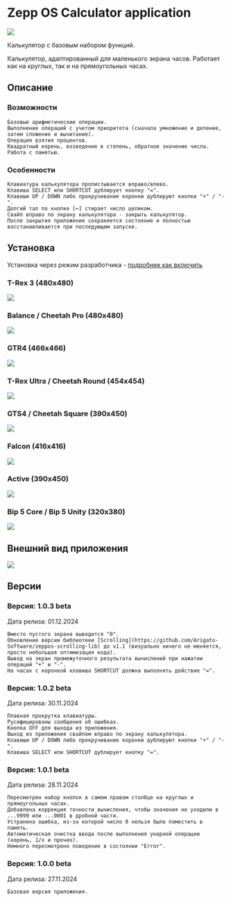 # Zepp OS Calculator application

![](https://i.ibb.co/VpXkddg/icon.png)

Калькулятор с базовым набором функций.

Калькулятор, адаптированный для маленького экрана часов. Работает как на круглых, так и на прямоугольных часах.

## Описание

### Возможности

    Базовые арифметические операции.
    Выполнение операций с учетом приоритета (сначала умножение и деление, затем сложение и вычитание).
    Операция взятия процентов.
    Квадратный корень, возведение в степень, обратное значение числа.
    Работа с памятью.

### Особенности

    Клавиатура калькулятора пролистывается вправо/влево.
    Клавиша SELECT или SHORTCUT дублирует кнопку "=".
    Клавиши UP / DOWN либо прокручивание коронки дублируют кнопки "+" / "-".
    Долгий тап по кнопке [←] стирает число целиком.
    Свайп вправо по экрану калькулятора - закрыть калькулятор.
    После закрытия приложения сохраняется состояние и полностью восстанавливается при последующем запуске.

## Установка

Установка через режим разработчика - [подробнее как включить](https://4pda.to/forum/index.php?showtopic=1075239&view=findpost&p=125626228) 

### T-Rex 3 (480x480)

![](https://i.ibb.co/CsDcPJt/calc-r-MHS-480x480.png)

### Balance / Cheetah Pro (480x480)

![](https://i.ibb.co/KzrQMzX/calc-r-NXP-480x480.png)

### GTR4 (466x466)

![](https://i.ibb.co/0JjDjfR/calc-r-NXP-466x466.png)

### T-Rex Ultra / Cheetah Round (454x454)

![](https://i.ibb.co/Mg880W9/calc-r-NXP-454x454.png)

### GTS4 / Cheetah Square (390x450)

![](https://i.ibb.co/VVgmncZ/calc-s-Apollo-390x450.png)

### Falcon (416x416)

![](https://i.ibb.co/r0brmd2/calc-r-NXP-416x416.png)

### Active (390x450)

![](https://i.ibb.co/Zg8S5kR/calc-s-NXP-390x450.png)

### Bip 5 Core / Bip 5 Unity (320x380)

![](https://i.ibb.co/zXyQcmq/calc-s-Apollo-320x380.png)

## Внешний вид приложения

![](https://i.ibb.co/7rPgnfs/calc.jpg)

## Версии

### Версия: 1.0.3 beta

Дата релиза: 01.12.2024

    Вместо пустого экрана выводится "0".
    Обновление версии библиотеки [Scrolling](https://github.com/Arigato-Software/zeppos-scrolling-lib) до v1.1 (визуально ничего не меняется, просто небольшая оптимизация кода).
    Вывод на экран промежуточного результата вычислений при нажатии операций "+" и "-".
    На часах с коронкой клавиша SHORTCUT должна выполнять действие "=".

### Версия: 1.0.2 beta

Дата релиза: 30.11.2024

    Плавная прокрутка клавиатуры.
    Русифицированы сообщения об ошибках.
    Кнопка OFF для выхода из приложения.
    Выход из приложения свайпом вправо по экрану калькулятора.
    Клавиши UP / DOWN либо прокручивание коронки дублируют кнопки "+" / "-".
    Клавиша SELECT или SHORTCUT дублирует кнопку "=".

### Версия: 1.0.1 beta

Дата релиза: 28.11.2024

    Пересмотрен набор кнопок в самом правом столбце на круглых и прямоугольных часах.
    Добавлена коррекция точности вычисления, чтобы значения не уходили в ...9999 или ...0001 в дробной части.
    Устранена ошибка, из-за которой число 0 нельзя было поместить в память.
    Автоматическая очистка ввода после выполнения унарной операции (корень, 1/x и прочих).
    Немного пересмотрено поведение в состоянии "Error".

### Версия: 1.0.0 beta

Дата релиза: 27.11.2024

    Базовая версия приложения.
    
